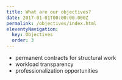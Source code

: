 ```yaml
---
title: What are our objectives?
date: 2017-01-01T00:00:00.000Z
permalink: /objectives/index.html
eleventyNavigation:
  key: Objectives
  order: 3
---
```

* permanent contracts for structural work 
* workload transparency
* professionalization opportunities